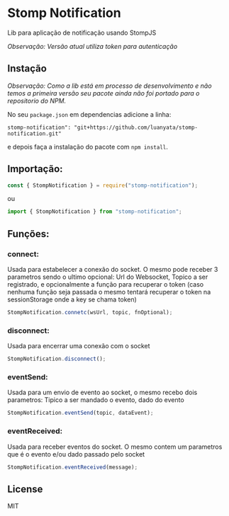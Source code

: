 # Stomp Notification

Lib para aplicação de notificação usando StompJS

_Observação: Versão atual utiliza token para autenticação_

## Instação

_Observação: Como a lib está em processo de desenvolvimento e não temos a primeira versão seu pacote ainda não foi portado para o repositorio do NPM._

No seu `package.json` em dependencias adicione a linha:

```
stomp-notification": "git+https://github.com/luanyata/stomp-notification.git"
```

e depois faça a instalação do pacote com `npm install`.

## Importação:

```js
const { StompNotification } = require("stomp-notification");
```

ou

```js
import { StompNotification } from "stomp-notification";
```

## Funções:

### **connect:**

Usada para estabelecer a conexão do socket. O mesmo pode receber 3 parametros sendo o ultimo opcional: Url do Websocket, Topico a ser registrado, e opcionalmente a função para recuperar o token (caso nenhuma função seja passada o mesmo tentará recuperar o token na sessionStorage onde a key se chama token)

```js
StompNotification.connetc(wsUrl, topic, fnOptional);
```

### **disconnect:**

Usada para encerrar uma conexão com o socket

```js
StompNotification.disconnect();
```

### **eventSend:**

Usada para um envio de evento ao socket, o mesmo recebo dois parametros: Tipico a ser mandado o evento, dado do evento

```js
StompNotification.eventSend(topic, dataEvent);
```

### **eventReceived:**

Usada para receber eventos do socket. O mesmo contem um parametros que é o evento e/ou dado passado pelo socket

```js
StompNotification.eventReceived(message);
```

## License

MIT
